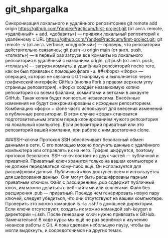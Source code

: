 # git_shpargalka

Синхронизация локального и удалённого репозиториев
git remote add origin https://github.com/YandexPracticum/first-project.git (от англ. remote, «удалённый» + add, «добавить») — привяжи локальный репозиторий к удалённому с URL https://github.com/YandexPracticum/first-project.git;
git remote -v (от англ. verbose, «подробный») — проверь, что репозитории действительно связались;
git push -u origin main (от англ. push, «толкать») — в первый раз загрузи все коммиты из локального репозитория в удалённый с названием origin.
git push (от англ. push, «толкать») — загрузи коммиты в удалённый репозиторий после того, как он был привязан с помощью флага -u.
##«Форк»
«Форк» — операция, которая не связана с Git напрямую и выполняется через графический интерфейс GitHub (кнопка Fork в правом верхнем углу страницы репозитория). «Форк» создаёт независимую копию репозитория со всеми файлами, коммитами и ветками в аккаунте GitHub. Такая копия будет полностью независима. Внесённые изменения не будут синхронизированы с исходным репозиторием.
Комбинацию «форк» + clone часто используют для внесения изменений в публичные репозитории. В этом случае «форк» становится подготовительным этапом перед клонированием чужого репозитория на локальный компьютер.
Если репозиторий приватный или это репозиторий вашей компании, при работе с ним достаточно clone.

###SSH-ключи
Протокол SSH обеспечивает безопасный обмен данными в сети. С его помощью можно получать данные с удалённого компьютера или отправлять их на него. Трафик шифруется, поэтому протокол безопасен.
SSH-ключ состоит из двух частей — публичной и приватной. Приватный ключ хранится только на вашем компьютере и не должен передаваться кому-либо ещё. Он используется для расшифровки данных. Публичный ключ доступен всем и используется для шифрования данных. Они могут быть расшифрованы парным приватным ключом.
Файл с расширением .pub содержит публичный ключ, им можно делиться с веб-сайтами или коллегами. Файл без расширения .pub — приватный.
Прежде чем генерировать новую пару ключей, следует убедиться, что они отсутствуют на вашем компьютере. Проверить это можно командой ls -la .ssh/ в домашней директории. Если ключи отсутствуют, создать их можно командой ssh-keygen в директории ~/.ssh. После генерации ключ нужно привязать к GitHub.
Замечательно! В ходе курса мы ещё не раз вернёмся к изучению нюансов работы с Git. А пока сделаем небольшую паузу, чтобы вы могли выдохнуть, и сосредоточимся на других темах.
